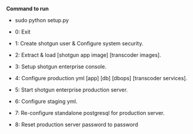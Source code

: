  **Command to run**
 - sudo python setup.py
 
- 0: Exit
- 1: Create shotgun user & Configure system security.
- 2: Extract & load [shotgun app image] [transcoder images].
- 3: Setup shotgun enterprise console.
- 4: Configure production yml [app] [db] [dbops] [transcoder services].
- 5: Start shotgun enterprise production server.
- 6: Configure staging yml.
- 7: Re-configure standalone postgresql for production server.
- 8: Reset production server password to password
